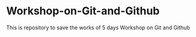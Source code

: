 # Workshop-on-Git-and-Github
This is repository to save the works of 5 days Workshop on Git and Github
